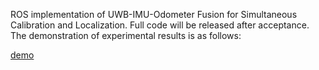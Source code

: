 ROS implementation of UWB-IMU-Odometer Fusion for Simultaneous Calibration and Localization. Full code will be released after acceptance.
The demonstration of experimental results is as follows:

[demo](https://github.com/JasonSun623/SCAL/blob/main/demo.gif)
